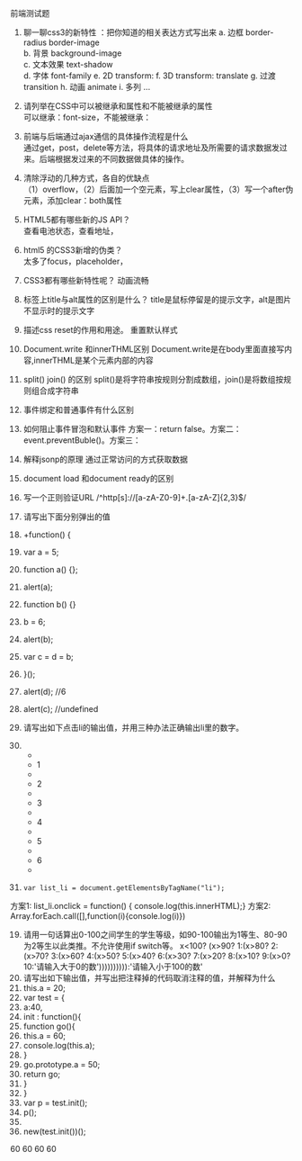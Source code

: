 前端测试题
1. 聊一聊css3的新特性 ：把你知道的相关表达方式写出来
a. 边框   border-radius    border-image     
b. 背景   background-image   
c. 文本效果       text-shadow    
d. 字体           font-family
e. 2D             transform:
f. 3D             transform: translate
g. 过渡           transition
h. 动画           animate
i. 多列           ...
2. 请列举在CSS中可以被继承和属性和不能被继承的属性  
可以继承：font-size，不能被继承：
3. 前端与后端通过ajax通信的具体操作流程是什么  
通过get，post，delete等方法，将具体的请求地址及所需要的请求数据发过来。后端根据发过来的不同数据做具体的操作。
4. 清除浮动的几种方式，各自的优缺点  
（1）overflow，（2）后面加一个空元素，写上clear属性，（3）写一个after伪元素，添加clear：both属性
5. HTML5都有哪些新的JS API？  
查看电池状态，查看地址，
6. html5 的CSS3新增的伪类？  
太多了focus，placeholder，
7. CSS3都有哪些新特性呢？
动画流畅
8. 标签上title与alt属性的区别是什么？
title是鼠标停留是的提示文字，alt是图片不显示时的提示文字
9. 描述css reset的作用和用途。
重置默认样式
10. Document.write 和innerTHML区别
 Document.write是在body里面直接写内容,innerTHML是某个元素内部的内容
11. split() join() 的区别
split()是将字符串按规则分割成数组，join()是将数组按规则组合成字符串
12. 事件绑定和普通事件有什么区别

13. 如何阻止事件冒泡和默认事件
方案一：return false。方案二：event.preventBuble()。方案三：
14. 解释jsonp的原理
通过正常访问的方式获取数据
15. document load 和document ready的区别

16. 写一个正则验证URL
/^http[s]:\/\/[a-zA-Z0-9]+.[a-zA-Z]{2,3}$/
17. 请写出下面分别弹出的值
1. +function() {
2. var a = 5;
3. function a() {};
4. alert(a);
5. function b() {}
6. b = 6;
7. alert(b);
8. var c = d = b;
9. }();
10. alert(d);       //6
11. alert(c);       //undefined
18. 请写出如下点击li的输出值，并用三种办法正确输出li里的数字。
1. <ul>
2. <li>1</li>
3. <li>2</li>
4. <li>3</li>
5. <li>4</li>
6. <li>5</li>
7. <li>6</li>
8. </ul>
9. <script type="text/javascript">
10. var list_li = document.getElementsByTagName("li");
11. for (var i = 0; i < list_li.length; i++) {
12. list_li[i].onclick = function() {
13. console.log(i);
14. }
15. }
16. </script>

        var list_li = document.getElementsByTagName("li");
方案1:  list_li.onclick = function() {
        console.log(this.innerHTML);}
方案2:  Array.forEach.call([],function(i){console.log(i)})

19. 请用一句话算出0-100之间学生的学生等级，如90-100输出为1等生、80-90为2等生以此类推。不允许使用if switch等。
x<100? (x>90? 1:(x>80? 2:(x>70? 3:(x>60? 4:(x>50? 5:(x>40? 6:(x>30? 7:(x>20? 8:(x>10? 9:(x>0? 10:'请输入大于0的数')))))))))):'请输入小于100的数'
20. 请写出如下输出值，并写出把注释掉的代码取消注释的值，并解释为什么
1. this.a = 20;
2. var test = {
3. a:40,
4. init : function(){
5. function go(){
6. this.a = 60;
7. console.log(this.a);
8. }
9. go.prototype.a = 50;
10. return go;
11. }
12. }
13. var p = test.init();
14. p();
15.
16. new(test.init())();

60   60
60   60
